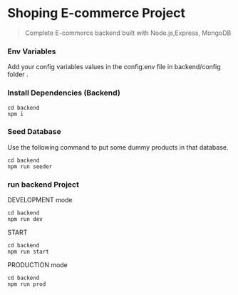 # Shoping  E-commerce Project

> Complete E-commerce backend built with Node.js,Express, MongoDB



### Env Variables

Add your config variables values in the config.env file in backend/config folder .



### Install Dependencies (Backend)

```
cd backend
npm i
```

### Seed Database

Use the following command to put some dummy products in that database.

```
cd backend 
npm run seeder
```
### run backend Project
DEVELOPMENT mode
```
cd backend 
npm run dev 
```

START
```
cd backend 
npm run start 

```
PRODUCTION mode
```
cd backend 
npm run prod 

```